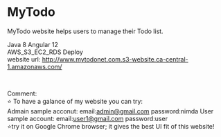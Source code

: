 # MyTodo
MyTodo website helps users to manage their Todo list.

Java 8
Angular 12 </br>
AWS_S3_EC2_RDS Deploy </br>
website url: http://www.mytodonet.com.s3-website.ca-central-1.amazonaws.com/

</br>

Comment: 
</br>
⭐ To have a galance of my website you can try:
</br>
Admain sample acconut: 
    email:admin@gmail.com
    password:nimda
User sample account:
    email:user1@gmail.com
    password:user
</br>
⭐try it on Google Chrome browser; it gives the best UI fit of this website!
